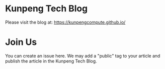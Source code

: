 # Kunpeng Tech Blog
Please visit the blog at: https://kunpengcompute.github.io/

# Join Us
You can create an issue here.
We may add a "public" tag to your article and publish the article in the Kunpeng Tech Blog.
